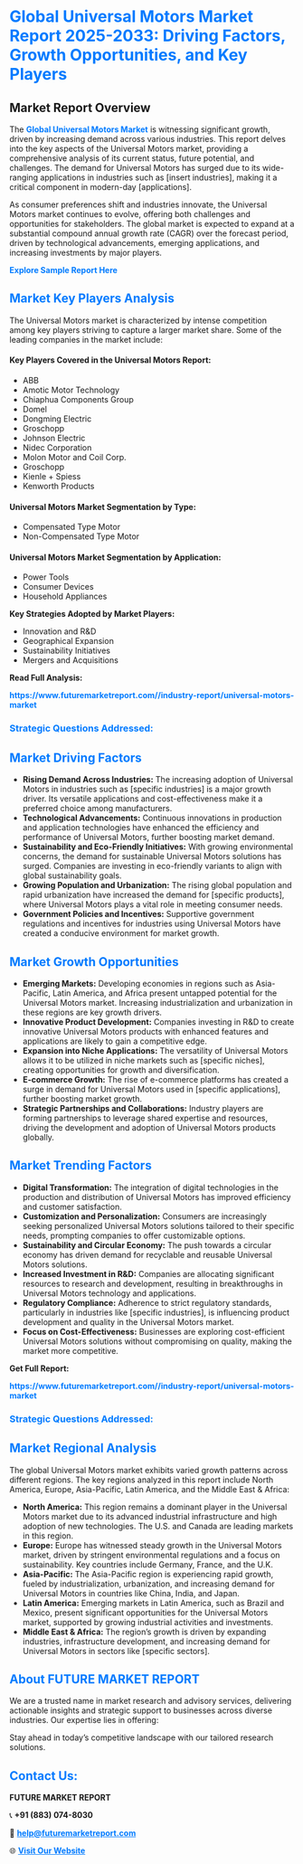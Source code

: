<h1 style="color: #007BFF;">Global Universal Motors Market Report 2025-2033: Driving Factors, Growth Opportunities, and Key Players</h1>

<section id="overview">
<h2>Market Report Overview</h2>
<p>The <a href="https://www.futuremarketreport.com//industry-report/universal-motors-market" style="color: #007BFF; text-decoration: none;"><strong>Global Universal Motors Market</strong></a> is witnessing significant growth, driven by increasing demand across various industries. This report delves into the key aspects of the Universal Motors market, providing a comprehensive analysis of its current status, future potential, and challenges. The demand for Universal Motors has surged due to its wide-ranging applications in industries such as [insert industries], making it a critical component in modern-day [applications].</p>
<p>As consumer preferences shift and industries innovate, the Universal Motors market continues to evolve, offering both challenges and opportunities for stakeholders. The global market is expected to expand at a substantial compound annual growth rate (CAGR) over the forecast period, driven by technological advancements, emerging applications, and increasing investments by major players.</p>
</section>

<section id="overview">
<p><a href="https://www.futuremarketreport.com//request-sample/reportId=92050" style="color: #007BFF; text-decoration: none;"><strong>Explore Sample Report Here</strong></a></p>
</section>

<section id="key-players">
<h2 style="color: #007BFF;">Market Key Players Analysis</h2>
<p>The Universal Motors market is characterized by intense competition among key players striving to capture a larger market share. Some of the leading companies in the market include:</p>
<h4>Key Players Covered in the Universal Motors Report:</h4>
<ul><li>ABB</li><li>Amotic Motor Technology</li><li>Chiaphua Components Group</li><li>Domel</li><li>Dongming Electric</li><li>Groschopp</li><li>Johnson Electric</li><li>Nidec Corporation</li><li>Molon Motor and Coil Corp.</li><li>Groschopp</li><li>Kienle + Spiess</li><li>Kenworth Products</li></ul>
<h4>Universal Motors Market Segmentation by Type:</h4>
<ul><li>Compensated Type Motor</li><li>Non-Compensated Type Motor</li></ul>

<h4>Universal Motors Market Segmentation by Application:</h4>
<ul><li>Power Tools</li><li>Consumer Devices</li><li>Household Appliances</li></ul>
<p><strong>Key Strategies Adopted by Market Players:</strong></p>
<ul>
<li>Innovation and R&D</li>
<li>Geographical Expansion</li>
<li>Sustainability Initiatives</li>
<li>Mergers and Acquisitions</li>
</ul>
</section>

<section>
<p><strong>Read Full Analysis: </strong></p><a href="https://www.futuremarketreport.com//industry-report/universal-motors-market" style="color: #007BFF; text-decoration: none;"><strong>https://www.futuremarketreport.com//industry-report/universal-motors-market</strong></a>
<h3 style="color: #007BFF;">Strategic Questions Addressed:</h3>
</section>

<section id="driving-factors">
<h2 style="color: #007BFF;">Market Driving Factors</h2>
<ul>
<li><strong>Rising Demand Across Industries:</strong> The increasing adoption of Universal Motors in industries such as [specific industries] is a major growth driver. Its versatile applications and cost-effectiveness make it a preferred choice among manufacturers.</li>
<li><strong>Technological Advancements:</strong> Continuous innovations in production and application technologies have enhanced the efficiency and performance of Universal Motors, further boosting market demand.</li>
<li><strong>Sustainability and Eco-Friendly Initiatives:</strong> With growing environmental concerns, the demand for sustainable Universal Motors solutions has surged. Companies are investing in eco-friendly variants to align with global sustainability goals.</li>
<li><strong>Growing Population and Urbanization:</strong> The rising global population and rapid urbanization have increased the demand for [specific products], where Universal Motors plays a vital role in meeting consumer needs.</li>
<li><strong>Government Policies and Incentives:</strong> Supportive government regulations and incentives for industries using Universal Motors have created a conducive environment for market growth.</li>
</ul>
</section>

<section id="growth-opportunities">
<h2 style="color: #007BFF;">Market Growth Opportunities</h2>
<ul>
<li><strong>Emerging Markets:</strong> Developing economies in regions such as Asia-Pacific, Latin America, and Africa present untapped potential for the Universal Motors market. Increasing industrialization and urbanization in these regions are key growth drivers.</li>
<li><strong>Innovative Product Development:</strong> Companies investing in R&D to create innovative Universal Motors products with enhanced features and applications are likely to gain a competitive edge.</li>
<li><strong>Expansion into Niche Applications:</strong> The versatility of Universal Motors allows it to be utilized in niche markets such as [specific niches], creating opportunities for growth and diversification.</li>
<li><strong>E-commerce Growth:</strong> The rise of e-commerce platforms has created a surge in demand for Universal Motors used in [specific applications], further boosting market growth.</li>
<li><strong>Strategic Partnerships and Collaborations:</strong> Industry players are forming partnerships to leverage shared expertise and resources, driving the development and adoption of Universal Motors products globally.</li>
</ul>
</section>

<section id="trending-factors">
<h2 style="color: #007BFF;">Market Trending Factors</h2>
<ul>
<li><strong>Digital Transformation:</strong> The integration of digital technologies in the production and distribution of Universal Motors has improved efficiency and customer satisfaction.</li>
<li><strong>Customization and Personalization:</strong> Consumers are increasingly seeking personalized Universal Motors solutions tailored to their specific needs, prompting companies to offer customizable options.</li>
<li><strong>Sustainability and Circular Economy:</strong> The push towards a circular economy has driven demand for recyclable and reusable Universal Motors solutions.</li>
<li><strong>Increased Investment in R&D:</strong> Companies are allocating significant resources to research and development, resulting in breakthroughs in Universal Motors technology and applications.</li>
<li><strong>Regulatory Compliance:</strong> Adherence to strict regulatory standards, particularly in industries like [specific industries], is influencing product development and quality in the Universal Motors market.</li>
<li><strong>Focus on Cost-Effectiveness:</strong> Businesses are exploring cost-efficient Universal Motors solutions without compromising on quality, making the market more competitive.</li>
</ul>
</section>

<section>
<p><strong>Get Full Report: </strong></p><a href="https://www.futuremarketreport.com//industry-report/universal-motors-market" style="color: #007BFF; text-decoration: none;"><strong>https://www.futuremarketreport.com//industry-report/universal-motors-market</strong></a>
<h3 style="color: #007BFF;">Strategic Questions Addressed:</h3>
</section>


<section id="regional-analysis">
<h2 style="color: #007BFF;">Market Regional Analysis</h2>
<p>The global Universal Motors market exhibits varied growth patterns across different regions. The key regions analyzed in this report include North America, Europe, Asia-Pacific, Latin America, and the Middle East & Africa:</p>
<ul>
<li><strong>North America:</strong> This region remains a dominant player in the Universal Motors market due to its advanced industrial infrastructure and high adoption of new technologies. The U.S. and Canada are leading markets in this region.</li>
<li><strong>Europe:</strong> Europe has witnessed steady growth in the Universal Motors market, driven by stringent environmental regulations and a focus on sustainability. Key countries include Germany, France, and the U.K.</li>
<li><strong>Asia-Pacific:</strong> The Asia-Pacific region is experiencing rapid growth, fueled by industrialization, urbanization, and increasing demand for Universal Motors in countries like China, India, and Japan.</li>
<li><strong>Latin America:</strong> Emerging markets in Latin America, such as Brazil and Mexico, present significant opportunities for the Universal Motors market, supported by growing industrial activities and investments.</li>
<li><strong>Middle East & Africa:</strong> The region’s growth is driven by expanding industries, infrastructure development, and increasing demand for Universal Motors in sectors like [specific sectors].</li>
</ul>
</section>

<footer>
<h2 style="color: #007BFF;">About FUTURE MARKET REPORT</h2>
<p>We are a trusted name in market research and advisory services, delivering actionable insights and strategic support to businesses across diverse industries. Our expertise lies in offering:</p>

<p>Stay ahead in today’s competitive landscape with our tailored research solutions.</p>

<h2 style="color: #007BFF;">Contact Us:</h2>
<p><strong>FUTURE MARKET REPORT</strong></p>
<p>📞 <strong>+91 (883) 074-8030</strong></p>
<p>📧 <strong><a href="mailto:help@futuremarketreport.com" style="color: #007BFF;">help@futuremarketreport.com</a></strong></p>
<p>🌐 <strong><a href="https://www.futuremarketreport.com/" style="color: #007BFF;">Visit Our Website</a></strong></p>
</footer>